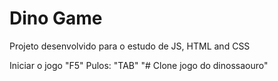 # Dino Game 
Projeto desenvolvido para o estudo de JS, HTML and CSS

Iniciar o jogo "F5"
Pulos: "TAB"
"# Clone jogo do dinossaouro" 
